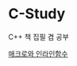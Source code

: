 # C-Study
C++ 책 집필 겸 공부

[매크로와 인라인함수](https://github.com/KwonHyeonSu/C-Study/blob/main/Macro_Inline.cpp)
